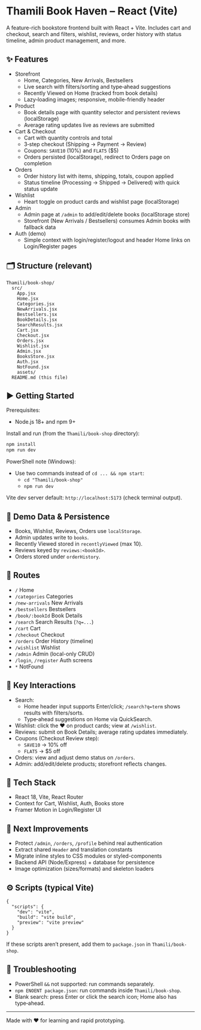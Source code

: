 # Thamili Book Haven – React (Vite)

A feature-rich bookstore frontend built with React + Vite. Includes cart and checkout, search and filters, wishlist, reviews, order history with status timeline, admin product management, and more.

## ✨ Features

- Storefront
  - Home, Categories, New Arrivals, Bestsellers
  - Live search with filters/sorting and type‑ahead suggestions
  - Recently Viewed on Home (tracked from book details)
  - Lazy‑loading images; responsive, mobile-friendly header
- Product
  - Book details page with quantity selector and persistent reviews (localStorage)
  - Average rating updates live as reviews are submitted
- Cart & Checkout
  - Cart with quantity controls and total
  - 3‑step checkout (Shipping → Payment → Review)
  - Coupons: `SAVE10` (10%) and `FLAT5` ($5)
  - Orders persisted (localStorage), redirect to Orders page on completion
- Orders
  - Order history list with items, shipping, totals, coupon applied
  - Status timeline (Processing → Shipped → Delivered) with quick status update
- Wishlist
  - Heart toggle on product cards and wishlist page (localStorage)
- Admin
  - Admin page at `/admin` to add/edit/delete books (localStorage store)
  - Storefront (New Arrivals / Bestsellers) consumes Admin books with fallback data
- Auth (demo)
  - Simple context with login/register/logout and header Home links on Login/Register pages

## 🗂️ Structure (relevant)

```
Thamili/book-shop/
  src/
    App.jsx
    Home.jsx
    Categories.jsx
    NewArrivals.jsx
    Bestsellers.jsx
    BookDetails.jsx
    SearchResults.jsx
    Cart.jsx
    Checkout.jsx
    Orders.jsx
    Wishlist.jsx
    Admin.jsx
    BooksStore.jsx
    Auth.jsx
    NotFound.jsx
    assets/
  README.md (this file)
```

## ▶️ Getting Started

Prerequisites:
- Node.js 18+ and npm 9+

Install and run (from the `Thamili/book-shop` directory):

```bash
npm install
npm run dev
```

PowerShell note (Windows):
- Use two commands instead of `cd ... && npm start`:
  - `cd "Thamili/book-shop"`
  - `npm run dev`

Vite dev server default: `http://localhost:5173` (check terminal output).

## 🔑 Demo Data & Persistence

- Books, Wishlist, Reviews, Orders use `localStorage`.
- Admin updates write to `books`.
- Recently Viewed stored in `recentlyViewed` (max 10).
- Reviews keyed by `reviews:<bookId>`.
- Orders stored under `orderHistory`.

## 🔐 Routes

- `/` Home
- `/categories` Categories
- `/new-arrivals` New Arrivals
- `/bestsellers` Bestsellers
- `/book/:bookId` Book Details
- `/search` Search Results (`?q=...`)
- `/cart` Cart
- `/checkout` Checkout
- `/orders` Order History (timeline)
- `/wishlist` Wishlist
- `/admin` Admin (local-only CRUD)
- `/login`, `/register` Auth screens
- `*` NotFound

## 🧭 Key Interactions

- Search:
  - Home header input supports Enter/click; `/search?q=term` shows results with filters/sorts.
  - Type‑ahead suggestions on Home via QuickSearch.
- Wishlist: click the ♥ on product cards; view at `/wishlist`.
- Reviews: submit on Book Details; average rating updates immediately.
- Coupons (Checkout Review step):
  - `SAVE10` → 10% off
  - `FLAT5` → $5 off
- Orders: view and adjust demo status on `/orders`.
- Admin: add/edit/delete products; storefront reflects changes.

## 🧩 Tech Stack

- React 18, Vite, React Router
- Context for Cart, Wishlist, Auth, Books store
- Framer Motion in Login/Register UI

## 🧱 Next Improvements

- Protect `/admin`, `/orders`, `/profile` behind real authentication
- Extract shared `Header` and translation constants
- Migrate inline styles to CSS modules or styled-components
- Backend API (Node/Express) + database for persistence
- Image optimization (sizes/formats) and skeleton loaders

## ⚙️ Scripts (typical Vite)

```jsonc
{
  "scripts": {
    "dev": "vite",
    "build": "vite build",
    "preview": "vite preview"
  }
}
```

If these scripts aren’t present, add them to `package.json` in `Thamili/book-shop`.

## 🧪 Troubleshooting

- PowerShell `&&` not supported: run commands separately.
- `npm ENOENT package.json`: run commands inside `Thamili/book-shop`.
- Blank search: press Enter or click the search icon; Home also has type‑ahead.

---
Made with ❤️ for learning and rapid prototyping.

